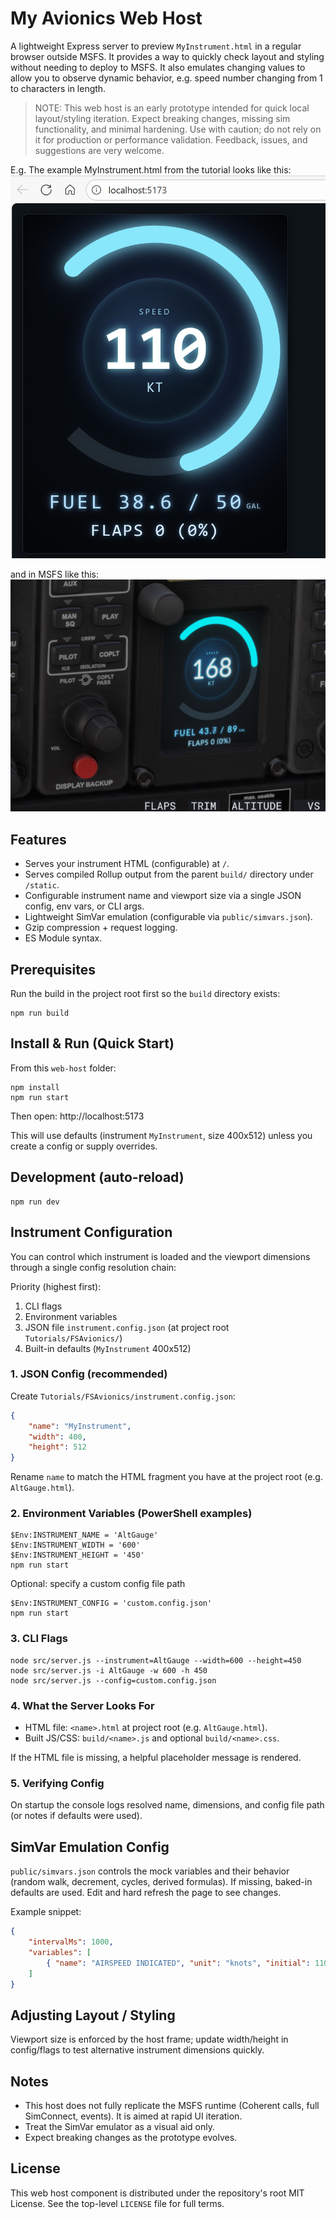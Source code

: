# My Avionics Web Host

A lightweight Express server to preview `MyInstrument.html` in a regular browser outside MSFS. It provides a way to quickly check layout and styling without needing to deploy to MSFS. It also emulates changing values to allow you to observe dynamic behavior, e.g. speed number changing from 1 to characters in length.


> NOTE: This web host is an early prototype intended for quick local layout/styling iteration. Expect breaking changes, missing sim functionality, and minimal hardening. Use with caution; do not rely on it for production or performance validation. Feedback, issues, and suggestions are very welcome.



E.g. The example MyInstrument.html from the tutorial looks like this:
![Local Hosted Gauge](../../Instruments/HelloWorldDisplay/images/AvionicsLocalHost.png)

and in MSFS like this:
![In MSFS Gauge](../../Instruments/HelloWorldDisplay/images/AvionicsInMSFS.png)


## Features
- Serves your instrument HTML (configurable) at `/`.
- Serves compiled Rollup output from the parent `build/` directory under `/static`.
- Configurable instrument name and viewport size via a single JSON config, env vars, or CLI args.
- Lightweight SimVar emulation (configurable via `public/simvars.json`).
- Gzip compression + request logging.
- ES Module syntax.

## Prerequisites
Run the build in the project root first so the `build` directory exists:

```
npm run build
```

## Install & Run (Quick Start)
From this `web-host` folder:

```
npm install
npm run start
```

Then open: http://localhost:5173

This will use defaults (instrument `MyInstrument`, size 400x512) unless you create a config or supply overrides.

## Development (auto-reload)
```
npm run dev
```

## Instrument Configuration

You can control which instrument is loaded and the viewport dimensions through a single config resolution chain:

Priority (highest first):
1. CLI flags
2. Environment variables
3. JSON file `instrument.config.json` (at project root `Tutorials/FSAvionics/`)
4. Built-in defaults (`MyInstrument` 400x512)

### 1. JSON Config (recommended)
Create `Tutorials/FSAvionics/instrument.config.json`:

```json
{
	"name": "MyInstrument",
	"width": 400,
	"height": 512
}
```

Rename `name` to match the HTML fragment you have at the project root (e.g. `AltGauge.html`).

### 2. Environment Variables (PowerShell examples)
```
$Env:INSTRUMENT_NAME = 'AltGauge'
$Env:INSTRUMENT_WIDTH = '600'
$Env:INSTRUMENT_HEIGHT = '450'
npm run start
```

Optional: specify a custom config file path
```
$Env:INSTRUMENT_CONFIG = 'custom.config.json'
npm run start
```

### 3. CLI Flags
```
node src/server.js --instrument=AltGauge --width=600 --height=450
node src/server.js -i AltGauge -w 600 -h 450
node src/server.js --config=custom.config.json
```

### 4. What the Server Looks For
- HTML file: `<name>.html` at project root (e.g. `AltGauge.html`).
- Built JS/CSS: `build/<name>.js` and optional `build/<name>.css`.

If the HTML file is missing, a helpful placeholder message is rendered.

### 5. Verifying Config
On startup the console logs resolved name, dimensions, and config file path (or notes if defaults were used).

## SimVar Emulation Config
`public/simvars.json` controls the mock variables and their behavior (random walk, decrement, cycles, derived formulas). If missing, baked-in defaults are used. Edit and hard refresh the page to see changes.

Example snippet:
```json
{
	"intervalMs": 1000,
	"variables": [
		{ "name": "AIRSPEED INDICATED", "unit": "knots", "initial": 110, "randomWalk": { "min": 60, "max": 160, "step": 1.2 } }
	]
}
```

## Adjusting Layout / Styling
Viewport size is enforced by the host frame; update width/height in config/flags to test alternative instrument dimensions quickly.

## Notes
- This host does not fully replicate the MSFS runtime (Coherent calls, full SimConnect, events). It is aimed at rapid UI iteration.
- Treat the SimVar emulator as a visual aid only.
- Expect breaking changes as the prototype evolves.

## License
This web host component is distributed under the repository's root MIT License. See the top-level `LICENSE` file for full terms.
